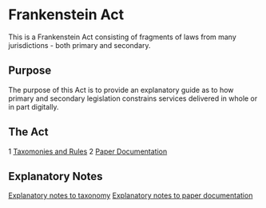 # Frankenstein Act

This is a Frankenstein Act consisting of fragments of laws from many jurisdictions - both primary and secondary.

## Purpose

The purpose of this Act is to provide an explanatory guide as to how primary and secondary legislation constrains services delivered in whole or in part digitally.

## The Act

1 [Taxomonies and Rules](./act/taxonomy_and_rules.html)
2 [Paper Documentation](./act/paper_documentation.html)

## Explanatory Notes

[Explanatory notes to taxonomy](./explanatory_notes/explanatory_notes_for_taxonomy.html)
[Explanatory notes to paper documentation](./explanatory_notes/explanatory_notes_for_paper_documentation.html)
